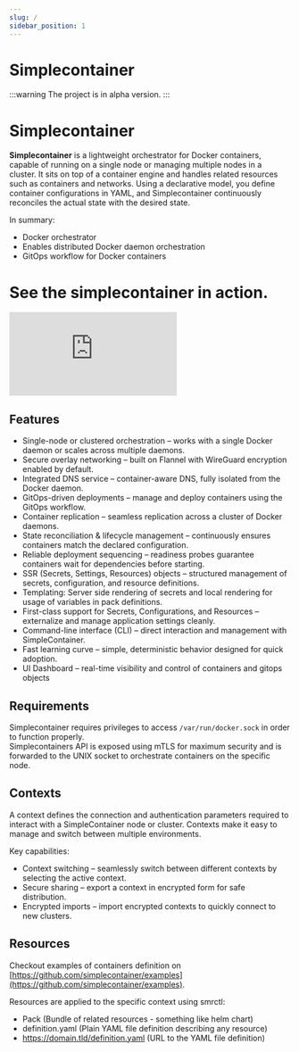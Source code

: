 ```yaml
---
slug: /
sidebar_position: 1
---
```


# Simplecontainer

:::warning
The project is in alpha version.
:::

# Simplecontainer

**Simplecontainer** is a lightweight orchestrator for Docker containers, capable of running on a single node or managing multiple nodes in a cluster. 
It sits on top of a container engine and handles related resources such as containers and networks. 
Using a declarative model, you define container configurations in YAML, and Simplecontainer continuously reconciles the actual state with the desired state.

In summary:

- Docker orchestrator
- Enables distributed Docker daemon orchestration
- GitOps workflow for Docker containers

# See the simplecontainer in action.

<iframe src="https://www.youtube.com/embed/RTu4sj-7qeA?si=cHBtiujoQlMttjJO" title="YouTube video player" frameborder="0" allow="accelerometer; autoplay; clipboard-write; encrypted-media; gyroscope; picture-in-picture; web-share" referrerpolicy="strict-origin-when-cross-origin" allowfullscreen></iframe>


## Features

- Single-node or clustered orchestration – works with a single Docker daemon or scales across multiple daemons.
- Secure overlay networking – built on Flannel with WireGuard encryption enabled by default.
- Integrated DNS service – container-aware DNS, fully isolated from the Docker daemon.
- GitOps-driven deployments – manage and deploy containers using the GitOps workflow.
- Container replication – seamless replication across a cluster of Docker daemons.
- State reconciliation & lifecycle management – continuously ensures containers match the declared configuration.
- Reliable deployment sequencing – readiness probes guarantee containers wait for dependencies before starting.
- SSR (Secrets, Settings, Resources) objects – structured management of secrets, configuration, and resource definitions.
- Templating: Server side rendering of secrets and local rendering for usage of variables in pack definitions.
- First-class support for Secrets, Configurations, and Resources – externalize and manage application settings cleanly.
- Command-line interface (CLI) – direct interaction and management with SimpleContainer.
- Fast learning curve – simple, deterministic behavior designed for quick adoption.
- UI Dashboard – real-time visibility and control of containers and gitops objects

## Requirements

Simplecontainer requires privileges to access `/var/run/docker.sock` in order to function properly.  
Simplecontainers API is exposed using mTLS for maximum security and is forwarded to the UNIX socket to orchestrate containers 
on the specific node.

## Contexts
A context defines the connection and authentication parameters required to interact with a SimpleContainer node or cluster. 
Contexts make it easy to manage and switch between multiple environments.

Key capabilities:

- Context switching – seamlessly switch between different contexts by selecting the active context.
- Secure sharing – export a context in encrypted form for safe distribution.
- Encrypted imports – import encrypted contexts to quickly connect to new clusters.

## Resources
Checkout examples of containers definition on [https://github.com/simplecontainer/examples](https://github.com/simplecontainer/examples).

Resources are applied to the specific context using smrctl:
- Pack (Bundle of related resources - something like helm chart)
- definition.yaml (Plain YAML file definition describing any resource)
- https://domain.tld/definition.yaml (URL to the YAML file definition)


